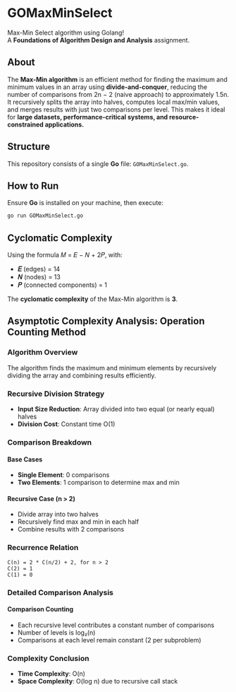 # GOMaxMinSelect  
Max-Min Select algorithm using Golang!  
A **Foundations of Algorithm Design and Analysis** assignment. 

## About  
The **Max-Min algorithm** is an efficient method for finding the maximum and minimum values in an array using **divide-and-conquer**,
 reducing the number of comparisons from 2n − 2 (naive approach) to approximately 1.5n. It recursively splits the array into halves, 
computes local max/min values, and merges results with just two comparisons per level. This makes it ideal for **large datasets,
 performance-critical systems, and resource-constrained applications.**
 
## Structure  
This repository consists of a single **Go** file: `GOMaxMinSelect.go`.  

## How to Run  
Ensure **Go** is installed on your machine, then execute:  

```sh
go run GOMaxMinSelect.go
```

## Cyclomatic Complexity  
Using the formula 𝑀 = 𝐸 − 𝑁 + 2𝑃, with:  
- **𝐸** (edges) = 14  
- **𝑁** (nodes) = 13
- **𝑃** (connected components) = 1   

The **cyclomatic complexity** of the Max-Min algorithm is **3**.  

## Asymptotic Complexity Analysis: Operation Counting Method

### Algorithm Overview
The algorithm finds the maximum and minimum elements by recursively dividing the array and combining results efficiently.

### Recursive Division Strategy
* **Input Size Reduction**: Array divided into two equal (or nearly equal) halves
* **Division Cost**: Constant time O(1)

### Comparison Breakdown

#### Base Cases
* **Single Element**: 0 comparisons
* **Two Elements**: 1 comparison to determine max and min

#### Recursive Case (n > 2)
* Divide array into two halves
* Recursively find max and min in each half
* Combine results with 2 comparisons

### Recurrence Relation
```
C(n) = 2 * C(n/2) + 2, for n > 2
C(2) = 1
C(1) = 0
```

### Detailed Comparison Analysis

#### Comparison Counting
* Each recursive level contributes a constant number of comparisons
* Number of levels is log₂(n)
* Comparisons at each level remain constant (2 per subproblem)

### Complexity Conclusion
* **Time Complexity**: O(n)
* **Space Complexity**: O(log n) due to recursive call stack
